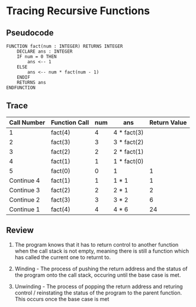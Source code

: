 # Tracing Recursive Functions

## Pseudocode

```
FUNCTION fact(num : INTEGER) RETURNS INTEGER
    DECLARE ans : INTEGER
    IF num = 0 THEN
        ans <-- 1
    ELSE
        ans <-- num * fact(num - 1)
    ENDIF
    RETURNS ans
ENDFUNCTION
```

## Trace

| Call Number | Function Call | num | ans         | Return Value |
|-------------|---------------|-----|-------------|--------------|
| 1           | fact(4)       | 4   | 4 * fact(3) |              |
| 2           | fact(3)       | 3   | 3 * fact(2) |              |
| 3           | fact(2)       | 2   | 2 * fact(1) |              |
| 4           | fact(1)       | 1   | 1 * fact(0) |              |
| 5           | fact(0)       | 0   | 1           | 1            |
| Continue 4  | fact(1)       | 1   | 1 * 1       | 1            |
| Continue 3  | fact(2)       | 2   | 2 * 1       | 2            |
| Continue 2  | fact(3)       | 3   | 3 * 2       | 6            |
| Continue 1  | fact(4)       | 4   | 4 * 6       | 24           |

## Review

1. The program knows that it has to return control to another function when the call stack is not empty, meaning there is still a function which has called the current one to returnt to.

2. Winding - The process of pushing the return address and the status of the program onto the call stack, occuring until the base case is met.

3. Unwinding - The process of popping the return address and returing control / reinstating the status of the program to the parent function. This occurs once the base case is met